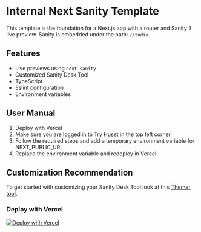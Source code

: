 # Internal Next Sanity Template

This template is the foundation for a Next.js app with a router and Sanity 3 live preview. Sanity is embedded under the path: `/studio`.

## Features

- Live previews using `next-sanity`
- Customized Sanity Desk Tool
- TypeScript
- Eslint configuration
- Environment variables

## User Manual

1. Deploy with Vercel
2. Make sure you are logged in to Try Huset in the top left corner
3. Follow the required steps and add a temporary environment variable for NEXT_PUBLIC_URL
4. Replace the environment variable and redeploy in Vercel

## Customization Recommendation

To get started with customizing your Sanity Desk Tool look at this [Themer tool](https://themer.sanity.build/#/movies/desk).

### Deploy with Vercel

[![Deploy with Vercel](https://vercel.com/button)][vercel-deploy]

[vercel-deploy]: https://vercel.com/new/clone?repository-url=https://github.com/tryhuset/internal-next-sanity-template.git&repository-name=internal-next-sanity-template&project-name=internal-next-sanity-template&integration-ids=oac_hb2LITYajhRQ0i4QznmKH7gx&env=NEXT_PUBLIC_URL
